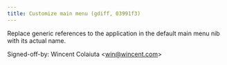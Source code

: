 ```yaml
---
title: Customize main menu (gdiff, 03991f3)
---
```


Replace generic references to the application in the default main menu nib with its actual name.

Signed-off-by: Wincent Colaiuta &lt;win@wincent.com&gt;
